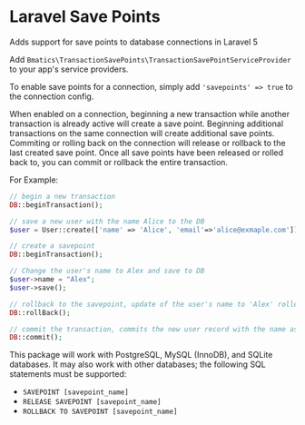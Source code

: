 # Laravel Save Points
Adds support for save points to database connections in Laravel 5

Add `Bmatics\TransactionSavePoints\TransactionSavePointServiceProvider` to your app's service providers.

To enable save points for a connection, simply add `'savepoints' => true` to the connection config.

When enabled on a connection, beginning a new transaction while another transaction is already active will create a save point.  Beginning additional transactions on the same connection will create additional save points.  Commiting or rolling back on the connection will release or rollback to the last created save point. Once all save points have been released or rolled back to, you can commit or rollback the entire transaction.

For Example:
```php
// begin a new transaction
DB::beginTransaction();

// save a new user with the name Alice to the DB
$user = User::create(['name' => 'Alice', 'email'=>'alice@exmaple.com']);

// create a savepoint
DB::beginTransaction(); 

// Change the user's name to Alex and save to DB
$user->name = "Alex";
$user->save();

// rollback to the savepoint, update of the user's name to 'Alex' rolled back
DB::rollBack();

// commit the transaction, commits the new user record with the name as 'Alice'
DB::commit();
``` 

This package will work with PostgreSQL, MySQL (InnoDB), and SQLite databases.  It may also work with other databases; the following SQL statements must be supported:
- `SAVEPOINT [savepoint_name]`
- `RELEASE SAVEPOINT [savepoint_name]`
- `ROLLBACK TO SAVEPOINT [savepoint_name]`
